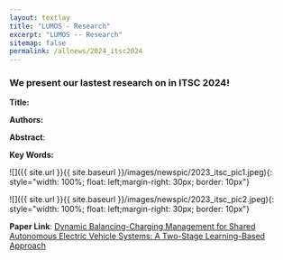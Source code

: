 ```yaml
---
layout: textlay
title: "LUMOS - Research"
excerpt: "LUMOS -- Research"
sitemap: false
permalink: /allnews/2024_itsc2024
---
```


### We present our lastest research on in ITSC 2024!

**Title:** 

**Authors:** 

**Abstract**: 

**Key Words:** 

![]({{ site.url }}{{ site.baseurl }}/images/newspic/2023_itsc_pic1.jpeg){: style="width: 100%; float: left;margin-right: 30px; border: 10px"}

![]({{ site.url }}{{ site.baseurl }}/images/newspic/2023_itsc_pic2.jpeg){: style="width: 100%; float: left;margin-right: 30px; border: 10px"}

<strong>Paper Link</strong>: <a href=""> Dynamic Balancing-Charging Management for Shared
Autonomous Electric Vehicle Systems:
A Two-Stage Learning-Based Approach</a>

<br><br>

